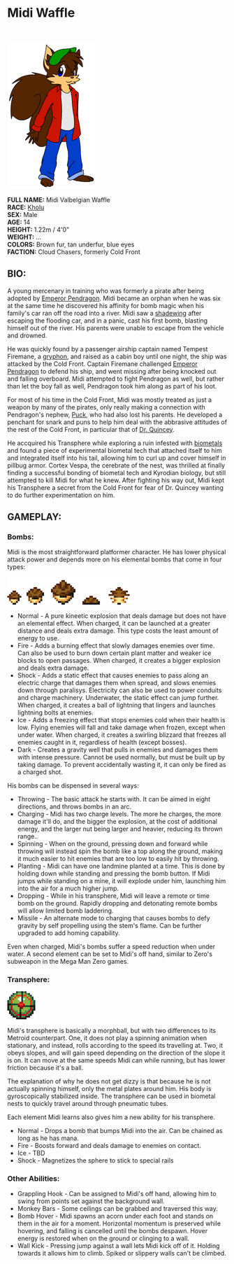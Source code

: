 # Midi Waffle

&nbsp;

![Midi](img/midi.png)

**FULL NAME:** Midi Valbelgian Waffle  
**RACE:** [Kholu](kholu.md)  
**SEX:** Male  
**AGE:** 14  
**HEIGHT:** 1.22m / 4'0"  
**WEIGHT:** ...  
**COLORS:** Brown fur, tan underfur, blue eyes  
**FACTION:** Cloud Chasers, formerly Cold Front

## BIO:
A young mercenary in training who was formerly a pirate after being adopted by [Emperor Pendragon](pendragon.md). Midi became an orphan when he was six at the same time he discovered his affinity for bomb magic when his family's car ran off the road into a river. Midi saw a [shadewing](shadewing.md) after escaping the flooding car, and in a panic, cast his first bomb, blasting himself out of the river. His parents were unable to escape from the vehicle and drowned.

He was quickly found by a passenger airship captain named Tempest Firemane, a [gryphon](gryphons.md), and raised as a cabin boy until one night, the ship was attacked by the Cold Front. Captain Firemane challenged [Emperor Pendragon](pendragon.md) to defend his ship, and went missing after being knocked out and falling overboard. Midi attempted to fight Pendragon as well, but rather than let the boy fall as well, Pendragon took him along as part of his loot.

For most of his time in the Cold Front, Midi was mostly treated as just a weapon by many of the pirates, only really making a connection with Pendragon's nephew, [Puck](puck.md), who had also lost his parents. He developed a penchant for snark and puns to help him deal with the abbrasive attitudes of the rest of the Cold Front, in particular that of [Dr. Quincey](drq.md).

He accquired his Transphere while exploring a ruin infested with [biometals](biometals.md) and found a piece of experimental biometal tech that attached itself to him and integrated itself into his tail, allowing him to curl up and cover himself in pillbug armor. Cortex Vespa, the cerebrate of the nest, was thrilled at finally finding a successful bonding of biometal tech and Kyrodian biology, but still attempted to kill Midi for what he knew. After fighting his way out, Midi kept his Transphere a secret from the Cold Front for fear of Dr. Quincey wanting to do further experimentation on him.

## GAMEPLAY:

### Bombs:
Midi is the most straightforward platformer character. He has lower physical attack power and depends more on his elemental bombs that come in four types:

![Bombs](img/bombs.gif)

* Normal - A pure kineetic explosion that deals damage but does not have an elemental effect. When charged, it can be launched at a greater distance and deals extra damage. This type costs the least amount of energy to use.
* Fire - Adds a burning effect that slowly damages enemies over time. Can also be used to burn down certain plant matter and weaker ice blocks to open passages. When charged, it creates a bigger explosion and deals extra damage.
* Shock - Adds a static effect that causes enemies to pass along an electric charge that damages them when spread, and slows enemies down through paralisys. Electricity can also be used to power conduits and charge machinery. Underwater, the static effect can jump further. When charged, it creates a ball of lightning that lingers and launches lightning bolts at enemies.
* Ice - Adds a freezing effect that stops enemies cold when their health is low. Flying enemies will fall and take damage when frozen, except when under water. When charged, it creates a swirling blizzard that freezes all enemies caught in it, regardless of health (except bosses).
* Dark - Creates a gravity well that pulls in enemies and damages them with intense pressure. Cannot be used normally, but must be built up by taking damage. To prevent accidentally wasting it, it can only be fired as a charged shot.

His bombs can be dispensed in several ways:

* Throwing - The basic attack he starts with. It can be aimed in eight directions, and throws bombs in an arc.
* Charging - Midi has two charge levels. The more he charges, the more damage it'll do, and the bigger the explosion, at the cost of additional energy, and the larger nut being larger and heavier, reducing its thrown range..
* Spinning - When on the ground, pressing down and forward while throwing will instead spin the bomb like a top along the ground, making it much easier to hit enemies that are too low to easily hit by throwing.
* Planting - Midi can have one landmine planted at a time. This is done by holding down while standing and pressing the bomb button. If Midi jumps while standing on a mine, it will explode under him, launching him into the air for a much higher jump.
* Dropping - While in his transphere, Midi will leave a remote or time bomb on the ground. Rapidly dropping and detonating remote bombs will allow limited bomb laddering.
* Missile - An alternate mode to charging that causes bombs to defy gravity by self propelling using the stem's flame. Can be further upgraded to add homing capability.

Even when charged, Midi's bombs suffer a speed reduction when under water. A second element can be set to Midi's off hand, similar to Zero's subweapon in the Mega Man Zero games.

### Transphere:
![Transphere](img/transphere.gif)

Midi's transphere is basically a morphball, but with two differences to its Metroid counterpart. One, it does not play a spinning animation when stationary, and instead, rolls according to the speed its travelling at. Two, it obeys slopes, and will gain speed depending on the direction of the slope it is on. It can move at the same speeds Midi can while running, but has lower friction because it's a ball.

The explanation of why he does not get dizzy is that because he is not actually spinning himself, only the metal plates around him. His body is gyroscopically stabilized inside. The transphere can be used in biometal nests to quickly travel around through pneumatic tubes.

Each element Midi learns also gives him a new ability for his transphere.

* Normal - Drops a bomb that bumps Midi into the air. Can be chained as long as he has mana.
* Fire - Boosts forward and deals damage to enemies on contact.
* Ice - TBD
* Shock - Magnetizes the sphere to stick to special rails

### Other Abilities:
* Grappling Hook - Can be assigned to Midi's off hand, allowing him to swing from points set against the background wall.
* Monkey Bars - Some ceilings can be grabbed and traversed this way.
* Bomb Hover - Midi spawns an acorn under each foot and stands on them in the air for a moment. Horizontal momentum is preserved while hovering, and falling is cancelled until the bombs despawn. Hover energy is restored when on the ground or clinging to a wall.
* Wall Kick - Pressing jump against a wall lets Midi kick off of it. Holding towards it allows him to climb. Spiked or slippery walls can't be climbed.